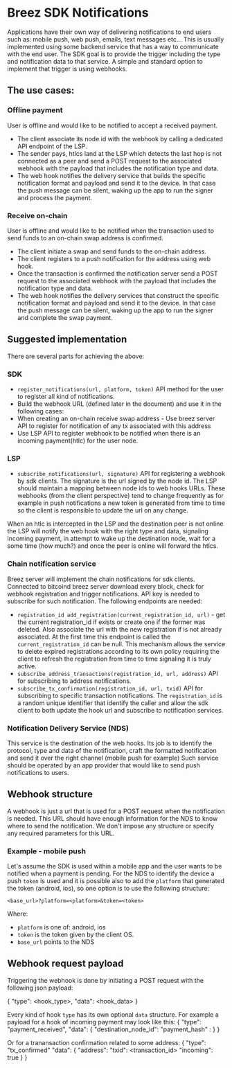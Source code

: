 # Breez SDK Notifications
Applications have their own way of delivering notifications to end users such as: mobile push, web push, emails, text messages etc...
This is usually implemented using some backend service that has a way to communicate with the end user. The SDK goal is to provide the trigger including the type and notification data to that service. A simple and standard option to implement that trigger is using webhooks.

## The use cases:

### Offline payment
User is offline and would like to be notified to accept a received payment.
- The client associate its node id with the webhook by calling a dedicated API endpoint of the LSP.
- The sender pays, htlcs land at the LSP which detects the last hop is not connected as a peer and send a POST request to the associated webhook with the payload that includes the notification type and data.
- The web hook notifies the delivery service that builds the specific notification format and payload and send it to the device. In that case the push message can be silent, waking up the app to run the signer and process the payment.

### Receive on-chain
User is offline and would like to be notified when the transaction used to send funds to an on-chain swap address is confirmed.
- The client initiate a swap and send funds to the on-chain address.
- The client registers to a push notification for the address using web hook.
- Once the transaction is confirmed the notification server send a POST request to the associated webhook with the payload that includes the notification type and data.
- The web hook notifies the delivery services that construct the specific notification format and payload and send it to the device. In that case the push message can be silent, waking up the app to run the signer and complete the swap payment.

## Suggested implementation
There are several parts for achieving the above:

### SDK
- `register_notifications(url, platform, token)` API method for the user to register all kind of notifications.
- Build the webhook URL (defined later in the document) and use it in the following cases:
 - When creating an on-chain receive swap address - Use breez server API to register for notification of any tx associated with this address
 - Use LSP API to register webhook to be notified when there is an incoming payment(htlc) for the user node.

### LSP
- `subscribe_notifications(url, signature)` API for registering a webhook by sdk clients. The signature is the url signed by the node id. The LSP should maintain a mapping between node ids to web hooks URLs. These webhooks (from the client perspective) tend to change frequently as for example in push notifications a new token is generated from time to time so the client is responsible to update the url on any change.

When an htlc is intercepted in the LSP and the destination peer is not online the LSP will notify the web hook with the right type and data, signaling incoming payment, in attempt to wake up the destination node, wait for a some time (how much?) and once the peer is online will forward the htlcs.

### Chain notification service
Breez server will implement the chain notifications for sdk clients. Connected to bitcoind breez server download every block, check for webhook registration and trigger notifications. API key is needed to subscribe for such notification.
The following endpoints are needed:
- `registration_id add_registration(current_registration_id, url)` - get the current registration_id if exists or create one if the former was deleted. Also associate the url with the new registration if is not already associated. At the first time this endpoint is called the `current_registration_id` can be null. This mechanism allows the service to delete expired registrations according to its own policy requiring the client to refresh the registration from time to time signaling it is truly active.
- `subscribe_address_transactions(registration_id, url, address)` API for subscribing to address notifications.
- `subscribe_tx_confirmation(registration_id, url, txid)` API for subscribing to specific transaction notifications.
The `registration_id` is a random unique identifier that identify the caller and allow the sdk client to both update the hook url and subscribe to notification services.

### Notification Delivery Service (NDS)
This service is the destination of the web hooks. Its job is to identify the protocol, type and data of the notification, craft the formatted notification and send it over the right channel (mobile push for example)
Such service should be operated by an app provider that would like to send push notifications to users.

## Webhook structure
A webhook is just a url that is used for a POST request when the notification is needed.
This URL should have enough information for the NDS to know where to send the notification.
We don't impose any structure or specify any required parameters for this URL.

### Example - mobile push
Let's assume the SDK is used within a mobile app and the user wants to be notified when a payment is pending. For the NDS to identify the device a push `token` is used and it is possible also to add the `platform` that generated the token (android, ios), so one option is to use the following structure:

`<base_url>?platform=<platform>&token=<token>`

Where:
- `platform` is one of: android, ios
- `token` is the token given by the client OS.
- `base_url` points to the NDS


## Webhook request payload

Triggering the webhook is done by initiating a POST request with the following json payload:

{
 "type": <hook_type>,
 "data": <hook_data>
}

Every kind of hook `type` has its own optional `data` structure.
For example a payload for a hook of incoming payment may look like this:
{
 "type": "payment_received",
 "data": {
  "destination_node_id": <destination>
  "payment_hash" : <payment hash>
 }
}

Or for a tranansaction confirmation related to some address:
{
 "type": "tx_confirmed"
 "data": {
  "address": <btc address>
  "txid": <transaction_id>
  "incoming": true
 }
}